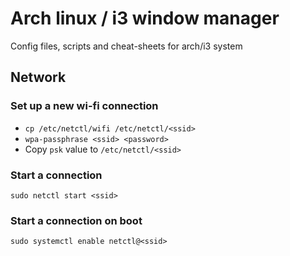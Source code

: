 # Arch linux / i3 window manager
Config files, scripts and cheat-sheets for arch/i3 system

## Network

### Set up a new wi-fi connection
- `cp /etc/netctl/wifi /etc/netctl/<ssid>`
- `wpa-passphrase <ssid> <password>`
- Copy `psk` value to `/etc/netctl/<ssid>`

### Start a connection
`sudo netctl start <ssid>`

### Start a connection on boot
`sudo systemctl enable netctl@<ssid>`